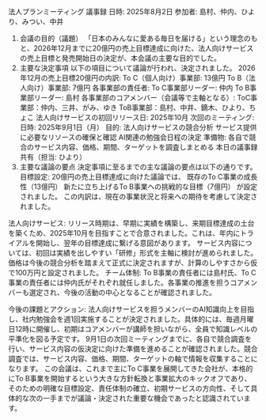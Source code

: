 法人プランミーティング 議事録
日時: 2025年8月2日 参加者: 島村、仲内、ひより、みつい、中井

1. 会議の目的（議題）
「日本のみんなに愛ある毎日を届ける」という理念のもと、2026年12月までに20億円の売上目標達成に向けた、法人向けサービスの売上目標と発売開始日の決定が、本会議の主要な目的でした。
2. 主要な決定事項
以下の項目について議論が行われ、決定されました。
2026年12月の売上目標20億円の内訳:
To C（個人向け）事業部: 13億円
To B（法人向け）事業部: 7億円
各事業部の責任者:
To C事業部リーダー: 仲内
To B事業部リーダー: 島村
各事業部のコアメンバー（会議等で主軸となる）:
ToC事業部：仲内、三井、がみ、ゆき
ToB事業部：島村、中井、鏑木、ひより、ちょこ
法人向けサービスの初回リリース日:
2025年10月
次回のミーティング:
日時: 2025年9月1日（月）
目的:
法人向けサービスの競合分析
サービス提供に必要なリソースの確保と確認
AI関連の勉強会日程の決定
準備物:
各自で競合のサービス内容、価格、期間、ターゲットを調査しまとめる
本日の議事録共有（担当: ひより）
3. 主要な議論の要点
決定事項に至るまでの主な議論の要点は以下の通りです。
目標設定: 20億円の売上目標達成に向けた議論では、
既存のTo C事業の成長性（13億円）
新たに立ち上げるTo B事業への挑戦的な目標（7億円）
が設定されました。
この内訳は、現在の事業状況と将来への期待を考慮して決定されました。


法人向けサービス:
リリース時期は、早期に実績を構築し、来期目標達成の土台を築くため、2025年10月を目指すことで合意されました。これは、年内にトライアルを開始し、翌年の目標達成に繋げる意図があります。
サービス内容については、初回は実績を出しやすい「研修」形式を主軸に検討が進められました。価格は今後の競合分析を踏まえて正式に決定されますが、計算のしやすさから仮で100万円と設定されました。
チーム体制: To B事業の責任者には島村氏、To C事業の責任者には仲内氏がそれぞれ就任しました。各事業の推進を担うコアメンバーも選定され、今後の活動の中心となることが確認されました。


今後の課題とアクション:
法人向けサービスを担うメンバーのAI知識向上を目指し、社内勉強会を週1回実施することが決定されました。具体的には、毎週月曜日12時に開催し、初期はコアメンバーが講師を担いながら、全員で知識レベルの平準化を図る予定です。
9月1日の次回ミーティングまでに、各自で競合調査を行い、サービス内容の仮決定に向けた準備を進めることが確認されました。競合調査では、サービス内容、価格、期間、ターゲットの軸で情報を収集することになります。
この会議は、これまで主にTo C事業を展開してきた会社が、本格的にTo B事業を開始するという大きな方針転換と事業拡大のキックオフであり、そのための明確な目標設定、責任体制の確立、初期サービスの方向性、そして具体的な次の一手までが議論・決定された重要な機会であったと認識されています。



